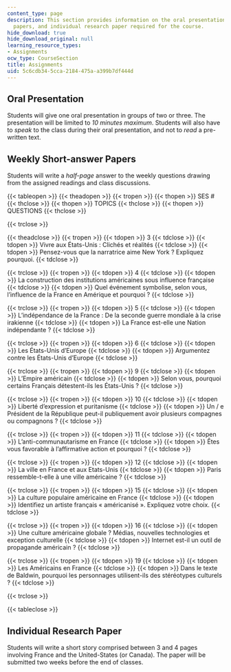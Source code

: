 ```yaml
---
content_type: page
description: This section provides information on the oral presentation, weekly short-answers
  papers, and individual research paper required for the course.
hide_download: true
hide_download_original: null
learning_resource_types:
- Assignments
ocw_type: CourseSection
title: Assignments
uid: 5c6cdb34-5cca-2184-475a-a399b7df444d
---
```


Oral Presentation
-----------------

Students will give one oral presentation in groups of two or three. The presentation will be limited to _10 minutes maximum_. Students will also have to _speak_ to the class during their oral presentation, and not to _read_ a pre-written text.

Weekly Short-answer Papers
--------------------------

Students will write a _half-page_ answer to the weekly questions drawing from the assigned readings and class discussions.

{{< tableopen >}}
{{< theadopen >}}
{{< tropen >}}
{{< thopen >}}
SES #
{{< thclose >}}
{{< thopen >}}
TOPICS
{{< thclose >}}
{{< thopen >}}
QUESTIONS
{{< thclose >}}

{{< trclose >}}

{{< theadclose >}}
{{< tropen >}}
{{< tdopen >}}
3
{{< tdclose >}}
{{< tdopen >}}
Vivre aux États-Unis : Clichés et réalités
{{< tdclose >}}
{{< tdopen >}}
Pensez-vous que la narratrice aime New York ? Expliquez pourquoi.
{{< tdclose >}}

{{< trclose >}}
{{< tropen >}}
{{< tdopen >}}
4
{{< tdclose >}}
{{< tdopen >}}
La construction des institutions américaines sous influence française
{{< tdclose >}}
{{< tdopen >}}
Quel événement symbolise, selon vous, l’influence de la France en Amérique et pourquoi ?
{{< tdclose >}}

{{< trclose >}}
{{< tropen >}}
{{< tdopen >}}
5
{{< tdclose >}}
{{< tdopen >}}
L’indépendance de la France : De la seconde guerre mondiale à la crise irakienne
{{< tdclose >}}
{{< tdopen >}}
La France est-elle une Nation indépendante ?
{{< tdclose >}}

{{< trclose >}}
{{< tropen >}}
{{< tdopen >}}
6
{{< tdclose >}}
{{< tdopen >}}
Les États-Unis d’Europe
{{< tdclose >}}
{{< tdopen >}}
Argumentez contre les États-Unis d’Europe
{{< tdclose >}}

{{< trclose >}}
{{< tropen >}}
{{< tdopen >}}
9
{{< tdclose >}}
{{< tdopen >}}
L’Empire américain
{{< tdclose >}}
{{< tdopen >}}
Selon vous, pourquoi certains Français détestent-ils les États-Unis ?
{{< tdclose >}}

{{< trclose >}}
{{< tropen >}}
{{< tdopen >}}
10
{{< tdclose >}}
{{< tdopen >}}
Liberté d’expression et puritanisme
{{< tdclose >}}
{{< tdopen >}}
Un / e Président de la République peut-il publiquement avoir plusieurs compagnes ou compagnons ?
{{< tdclose >}}

{{< trclose >}}
{{< tropen >}}
{{< tdopen >}}
11
{{< tdclose >}}
{{< tdopen >}}
L’anti-communautarisme en France
{{< tdclose >}}
{{< tdopen >}}
Êtes vous favorable à l’affirmative action et pourquoi ?
{{< tdclose >}}

{{< trclose >}}
{{< tropen >}}
{{< tdopen >}}
12
{{< tdclose >}}
{{< tdopen >}}
La ville en France et aux Etats-Unis
{{< tdclose >}}
{{< tdopen >}}
Paris ressemble-t-elle à une ville américaine ?
{{< tdclose >}}

{{< trclose >}}
{{< tropen >}}
{{< tdopen >}}
15
{{< tdclose >}}
{{< tdopen >}}
La culture populaire américaine en France
{{< tdclose >}}
{{< tdopen >}}
Identifiez un artiste français « américanisé ». Expliquez votre choix.
{{< tdclose >}}

{{< trclose >}}
{{< tropen >}}
{{< tdopen >}}
16
{{< tdclose >}}
{{< tdopen >}}
Une culture américaine globale ? Médias, nouvelles technologies et exception culturelle
{{< tdclose >}}
{{< tdopen >}}
Internet est-il un outil de propagande américain ?
{{< tdclose >}}

{{< trclose >}}
{{< tropen >}}
{{< tdopen >}}
19
{{< tdclose >}}
{{< tdopen >}}
Les Américains en France
{{< tdclose >}}
{{< tdopen >}}
Dans le texte de Baldwin, pourquoi les personnages utilisent-ils des stéréotypes culturels ?
{{< tdclose >}}

{{< trclose >}}

{{< tableclose >}}

Individual Research Paper
-------------------------

Students will write a short story comprised between 3 and 4 pages involving France and the United-States (or Canada). The paper will be submitted two weeks before the end of classes.
